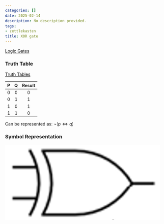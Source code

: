 ```yaml
---
categories: []
date: 2025-02-14
description: No description provided.
tags:
- zettlekasten
title: XOR gate
---
```


[Logic Gates](Logic%20Gates.md)

### Truth Table

[Truth Tables](Truth%20Tables.md)

| P | Q | Result |
| :-: | :-: | :-: |
|0|0|0|
|0|1|1|
|1|0|1|
|1|1|0|

Can be represented as: $\lnot (p \Leftrightarrow q)$

### Symbol Representation

![ 400x200](attachments/XOR_GATE.png)